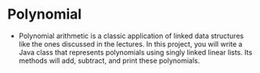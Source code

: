 # Polynomial

- Polynomial arithmetic is a classic application of linked data structures like the ones discussed in the lectures. In this project, you will write a Java class that represents polynomials using singly linked linear lists. Its methods will add, subtract, and print these polynomials. 
